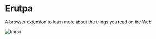 # Erutpa

A browser extension to learn more about the things you read on the Web

![Imgur](http://i.imgur.com/2cfuLmg.gif)